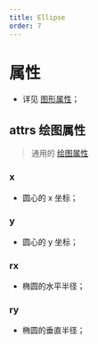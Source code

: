 ```yaml
---
title: Ellipse
order: 7
---
```


# 属性

- 详见 [图形属性](en/docs/api/shape/api#属性)；

## attrs 绘图属性

> 通用的 [绘图属性](/en/docs/api/shape/attrs)

### x

- 圆心的 x 坐标；

### y

- 圆心的 y 坐标；

### rx

- 椭圆的水平半径；

### ry

- 椭圆的垂直半径；
